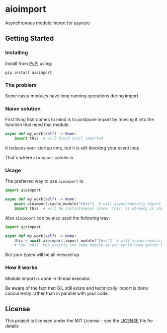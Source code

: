 # aioimport
Asynchronous module import for asyncio

## Getting Started

### Installing

Install from [PyPI](https://pypi.org/project/aioimport/) using:

```
pip install aioimport
```

### The problem

Some nasty modules have long running operations during import

### Naive solution

First thing that comes to mind is to postpone import by moving it into the function that need that module:

```python
async def my_work(self) -> None:
    import this  # will block until imported
```

It reduces your startup time, but it is still blocking your event loop.

That's where `aioimport` comes in.

### Usage

The preferred way to use `aioimport` is:
```python
import aioimport

async def my_work(self) -> None:
    await aioimport.cache_module("this")  # will asynchronously import module
    import this  # will be instantaneous since `this` is already in import cache 
```

Also `aioimport` can be also used the following way:
```python
import aioimport

async def my_work(self) -> None:
    this = await aioimport.import_module("this")  # will asynchronously import module
    # now `this` has exactly the same module as you would have gotten be doing `import this`
```
But your types will be all messed up.

### How it works

Module import is done in thread executor.

Be aware of the fact that GIL still exists and technically import is done concurrently rather than in parallel with your code.

## License

This project is licensed under the MIT License - see the [LICENSE](LICENSE) file for details
